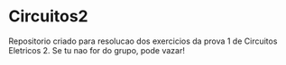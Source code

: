 # Circuitos2
Repositorio criado para resolucao dos exercicios da prova 1 de Circuitos Eletricos 2. 
Se tu nao for do grupo, pode vazar!
